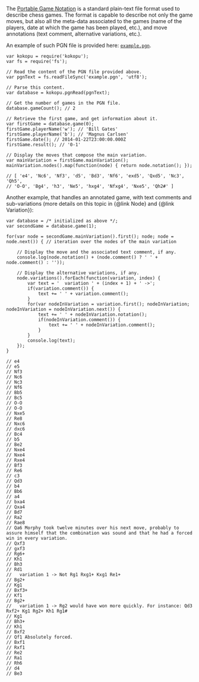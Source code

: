 The [Portable Game Notation](https://en.wikipedia.org/wiki/Portable_Game_Notation) is a standard plain-text file format used to describe chess games.
The format is capable to describe not only the game moves, but also all the meta-data associated to the games (name of the players,
date at which the game has been played, etc.), and move annotations (text comment, alternative variations, etc.).

An example of such PGN file is provided here: [`example.pgn`](tutorial_data/example.pgn).

```
var kokopu = require('kokopu');
var fs = require('fs');

// Read the content of the PGN file provided above.
var pgnText = fs.readFileSync('example.pgn', 'utf8');

// Parse this content.
var database = kokopu.pgnRead(pgnText);

// Get the number of games in the PGN file.
database.gameCount(); // 2

// Retrieve the first game, and get information about it.
var firstGame = database.game(0);
firstGame.playerName('w'); // 'Bill Gates'
firstGame.playerName('b'); // 'Magnus Carlsen'
firstGame.date(); // 2014-01-22T23:00:00.000Z
firstGame.result(); // '0-1'

// Display the moves that compose the main variation.
var mainVariation = firstGame.mainVariation();
mainVariation.nodes().map(function(node) { return node.notation(); });

// [ 'e4', 'Nc6', 'Nf3', 'd5', 'Bd3', 'Nf6', 'exd5', 'Qxd5', 'Nc3', 'Qh5',
// 'O-O', 'Bg4', 'h3', 'Ne5', 'hxg4', 'Nfxg4', 'Nxe5', 'Qh2#' ]
```

Another example, that handles an annotated game, with text comments and sub-variations (more details on this topic in {@link Node} and {@link Variation}):

```
var database = /* initialized as above */;
var secondGame = database.game(1);

for(var node = secondGame.mainVariation().first(); node; node = node.next()) { // iteration over the nodes of the main variation

	// Display the move and the associated text comment, if any.
	console.log(node.notation() + (node.comment() ? ' ' + node.comment() : ''));

	// Display the alternative variations, if any.
	node.variations().forEach(function(variation, index) {
		var text = '  variation ' + (index + 1) + ' ->';
		if(variation.comment()) {
			text += ' ' + variation.comment();
		}
		for(var nodeInVariation = variation.first(); nodeInVariation; nodeInVariation = nodeInVariation.next()) {
			text += ' ' + nodeInVariation.notation();
			if(nodeInVariation.comment()) {
				text += ' ' + nodeInVariation.comment();
			}
		}
		console.log(text);
	});
}

// e4
// e5
// Nf3
// Nc6
// Nc3
// Nf6
// Bb5
// Bc5
// O-O
// O-O
// Nxe5
// Re8
// Nxc6
// dxc6
// Bc4
// b5
// Be2
// Nxe4
// Nxe4
// Rxe4
// Bf3
// Re6
// c3
// Qd3
// b4
// Bb6
// a4
// bxa4
// Qxa4
// Bd7
// Ra2
// Rae8
// Qa6 Morphy took twelve minutes over his next move, probably to assure himself that the combination was sound and that he had a forced win in every variation.
// Qxf3
// gxf3
// Rg6+
// Kh1
// Bh3
// Rd1
//   variation 1 -> Not Rg1 Rxg1+ Kxg1 Re1+
// Bg2+
// Kg1
// Bxf3+
// Kf1
// Bg2+
//   variation 1 -> Rg2 would have won more quickly. For instance: Qd3 Rxf2+ Kg1 Rg2+ Kh1 Rg1#
// Kg1
// Bh3+
// Kh1
// Bxf2
// Qf1 Absolutely forced.
// Bxf1
// Rxf1
// Re2
// Ra1
// Rh6
// d4
// Be3
```
